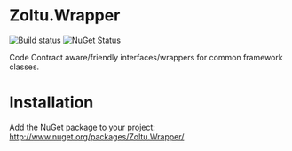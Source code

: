Zoltu.Wrapper
=============
[![Build status](http://img.shields.io/appveyor/ci/Zoltu/zoltu-wrapper.svg)](https://ci.appveyor.com/project/Zoltu/zoltu-wrapper)
[![NuGet Status](http://img.shields.io/nuget/v/Zoltu.Wrapper.svg)](https://www.nuget.org/packages/Zoltu.Wrapper/)

Code Contract aware/friendly interfaces/wrappers for common framework classes.

Installation
============
Add the NuGet package to your project: http://www.nuget.org/packages/Zoltu.Wrapper/
